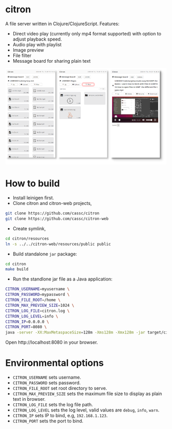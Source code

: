 # citron

A file server written in Clojure/ClojureScript. Features:

* Direct video play (currently only mp4 format supported) with option to adjust playback speed.
* Audio play with playlist
* Image preview
* File filter
* Message board for sharing plain text


<img src="citron-preview.png"/>



# How to build

* Install leinigen first.
* Clone citron and citron-web projects,

``` bash
git clone https://github.com/cassc/citron
git clone https://github.com/cassc/citron-web
```

* Create symlink, 

``` bash
cd citron/resources
ln -s ../../citron-web/resources/public public
```

* Build standalone `jar` package:

``` bash
cd citron
make build
```

* Run the standlone jar file as a Java application: 

```bash
CITRON_USERNAME=myusername \
CITRON_PASSWORD=mypassword \
CITRON_FILE_ROOT=/home \
CITRON_MAX_PREVIEW_SIZE=1024 \
CITRON_LOG_FILE=citron.log \
CITRON_LOG_LEVEL=info \
CITRON_IP=0.0.0.0 \
CITRON_PORT=8080 \
java -server -XX:MaxMetaspaceSize=128m -Xms128m -Xmx128m -jar target/citron-*-standalone.jar
```

Open http://localhost:8080 in your browser.

# Environmental options

* `CITRON_USERNAME` sets username.
* `CITRON_PASSWORD` sets password.
* `CITRON_FILE_ROOT` set root directory to serve.
* `CITRON_MAX_PREVIEW_SIZE` sets the maximum file size to display as plain text in browser. 
* `CITRON_LOG_FILE` sets the log file path.
* `CITRON_LOG_LEVEL` sets the log level, valid values are `debug`, `info`, `warn`.
* `CITRON_IP` sets IP to bind, e.g, `192.168.1.123`. 
* `CITRON_PORT` sets the port to bind.

